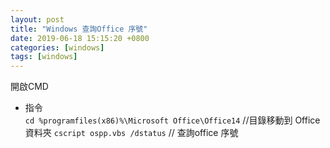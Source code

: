 ```yaml
---
layout: post
title: "Windows 查詢Office 序號"
date: 2019-06-18 15:15:20 +0800
categories: [windows]
tags: [windows]
---
```


開啟CMD

- 指令<br>
`cd %programfiles(x86)%\Microsoft Office\Office14` //目錄移動到 Office 資料夾
`cscript ospp.vbs /dstatus`		// 查詢office 序號


